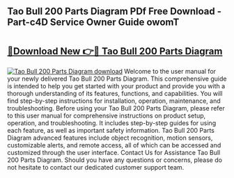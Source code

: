 ## Tao Bull 200 Parts Diagram PDf Free Download - Part-c4D Service Owner Guide owomT

# <h2><a href="http://dfukxcu.blite.top/?on=Tao+Bull+200+Parts+Diagram">🔗Download New 👉🔴 Tao Bull 200 Parts Diagram</a></h2>

[![Tao Bull 200 Parts Diagram download](https://i.imgur.com/lujVjoI.png)](http://dfukxcu.blite.top/?on=Tao+Bull+200+Parts+Diagram)
Welcome to the user manual for your newly delivered Tao Bull 200 Parts Diagram. This comprehensive guide is intended to help you get started with your product and provide you with a thorough understanding of its features, functions, and capabilities. You will find step-by-step instructions for installation, operation, maintenance, and troubleshooting. Before using your Tao Bull 200 Parts Diagram, please refer to this user manual for comprehensive instructions on product setup, operation, and troubleshooting. It includes step-by-step guides for using each feature, as well as important safety information. Tao Bull 200 Parts Diagram advanced features include object recognition, motion sensors, customizable alerts, and remote access, all of which can be accessed and customized through the user interface. Contact Us for Assistance Tao Bull 200 Parts Diagram. Should you have any questions or concerns, please do not hesitate to contact our dedicated customer support team.
